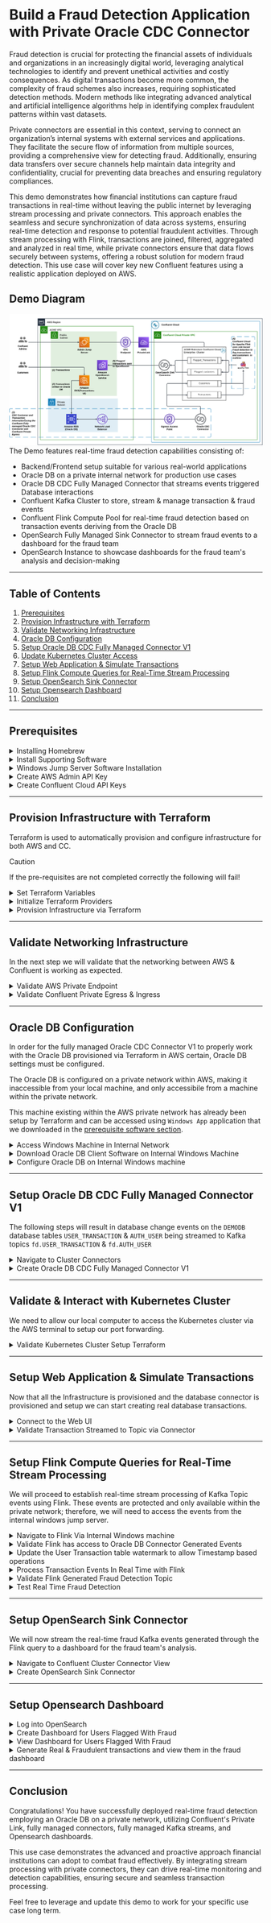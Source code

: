 # Build a Fraud Detection Application with Private Oracle CDC Connector
Fraud detection is crucial for protecting the financial assets of individuals and organizations in an increasingly digital world, leveraging analytical technologies to identify and prevent unethical activities and costly consequences. As digital transactions become more common, the complexity of fraud schemes also increases, requiring sophisticated detection methods. Modern methods like integrating advanced analytical and artificial intelligence algorithms help in identifying complex fraudulent patterns within vast datasets. 

Private connectors are essential in this context, serving to connect an organization’s internal systems with external services and applications. They facilitate the secure flow of information from multiple sources, providing a comprehensive view for detecting fraud. Additionally, ensuring data transfers over secure channels help maintain data integrity and confidentiality, crucial for preventing data breaches and ensuring regulatory compliances. 

This demo demonstrates how financial institutions can capture fraud transactions in real-time without leaving the public internet by leveraging stream processing and private connectors. This approach enables the seamless and secure synchronization of data across systems, ensuring real-time detection and response to potential fraudulent activities. Through stream processing with Flink, transactions are joined, filtered, aggregated and analyzed in real time, while private connectors ensure that data flows securely between systems, offering a robust solution for modern fraud detection. This use case will cover key new Confluent features using a realistic application deployed on AWS.

## Demo Diagram
![architecture_diagram.png](img/architecture_diagram.png)
The Demo features real-time fraud detection capabilities consisting of:
- Backend/Frontend setup suitable for various real-world applications
- Oracle DB on a private internal network for production use cases
- Oracle DB CDC Fully Managed Connector that streams events triggered Database interactions
- Confluent Kafka Cluster to store, stream & manage transaction & fraud events
- Confluent Flink Compute Pool for real-time fraud detection based on transaction events deriving from the Oracle DB 
- OpenSearch Fully Managed Sink Connector to stream fraud events to a dashboard for the fraud team
- OpenSearch Instance to showcase dashboards for the fraud team's analysis and decision-making
---

## Table of Contents
1. [Prerequisites](#prerequisites)
2. [Provision Infrastructure with Terraform](#provision-infrastructure-with-terraform)
3. [Validate Networking Infrastructure](#validate-networking-infrastructure)
4. [Oracle DB Configuration](#oracle-db-configuration)
5. [Setup Oracle DB CDC Fully Managed Connector V1](#setup-oracle-db-cdc-fully-managed-connector-v1)
6. [Update Kubernetes Cluster Access](#update-kubernetes-cluster-access)
7. [Setup Web Application & Simulate Transactions](#setup-web-application--simulate-transactions)
8. [Setup Flink Compute Queries for Real-Time Stream Processing](#setup-flink-compute-queries-for-real-time-stream-processing)
9. [Setup OpenSearch Sink Connector](#setup-opensearch-sink-connector)
10. [Setup Opensearch Dashboard](#setup-opensearch-dashboard)
11. [Conclusion](#conclusion)

---

## Prerequisites

<details>
<summary>Installing Homebrew</summary>

Homebrew is a package manager for macOS, necessary for installing Docker or other dependencies. Follow these steps to verify and install Homebrew:
1. Verify if Homebrew is installed by running:
   ```bash
   brew --version
   ```
   **Expected Output**:
   ```
   Homebrew X.X.X
   ```
2. If Homebrew is not installed, install it using the following command:
   ```bash
   /bin/bash -c "$(curl -fsSL https://raw.githubusercontent.com/Homebrew/install/HEAD/install.sh)"
   ```
3. Verify the installation:
   ```bash
   brew --version
   ```
   **Expected Output**:
   ```
   Homebrew X.X.X
   ```

</details>

<details>
<summary>Install Supporting Software</summary>
In this section we will install and validate all required software for the demo with the following command

1. Run the command to install AWS CLI using Homebrew:
   ```bash
   brew install awscli
   brew tap hashicorp/tap
   brew install hashicorp/tap/terraform
   brew install confluentinc/tap/cli
   brew install kubectl
   brew install jq
   brew install helm
   ```


2. Verify the installation with the following command

   ```bash
   aws --version
   terraform -version
   confluent version
   kubectl version --client
   jq --version
   helm version
   ```
   
   **Expected Output**:
   ```plaintext
   You should see version info for each program
   ```

</details>

<details>
<summary>Windows Jump Server Software Installation</summary>

A Jump server on the internal network is required to connect to the Oracle DB that will be on a private internal network; the following software will allow you to connect to this jump server.

Download this application called `Windows App` for your specific OS.

</details>

<details>
<summary id="create_aws_admin_api_key">Create AWS Admin API Key</summary>

AWS Admin API keys are required to provision the necessary AWS infrastructure.

1. Create a new AWS IAM User
2. Grant the User Admin Permissions
3. Create API Key associated with the admin user (this should return a key & secret)
4. Copy the API key & secret into a usable place 
**Note:** Copy the region being used as well; Ex: `us-east-1`
5. Run `aws configure` and enter the appropriate API Key, Secret, & Region when prompted. 
**Note:** Region should be the same region User was created in

</details>

<details>
<summary id="create_cc_api_key">Create Confluent Cloud API Keys</summary>
Confluent Cloud `Cloud resource management` API keys are required to provision the necessary Confluent Cloud infrastructure.

1. Log into Confluent
2. Open the sidebar menu and select `API keys`
3. Click `+ Add API key`
4. Associate API Key with `My account`
5. Select `Cloud resource management`
6. Create the API key and copy the Key & Secret into a usable place

</details>

---

## Provision Infrastructure with Terraform
Terraform is used to automatically provision and configure infrastructure for both AWS and CC. 

 >[!CAUTION]
 >If the pre-requisites are not completed correctly the following will fail!


<details>
<summary>Set Terraform Variables</summary>
Terraform is configured via a[terraform.tfvars file](./infra/Terraform/terraform.tfvars).

All variables in the table below must be set in the [terraform.tfvars file](./infra/Terraform/terraform.tfvars) in order for Terraform to provision the infrastructure.

> [!NOTE]
> `example_var_key_name="example_var_key_value"`

| Key Name                   |  Type  | Description                           | Required |
|:---------------------------|:------:|:--------------------------------------|---------:|
| confluent_cloud_api_key    | string | [Key From CC](#create_cc_api_key)     |     True |
| confluent_cloud_api_secret | string | [Secret From CC](#create_cc_api_key)  |     True |
| aws_key                    | string | [Key From AWS](#create_cc_api_key)    |     True |
| aws_secret                 | string | [Secret From AWS](#create_cc_api_key) |     True |


</details>

<details>
<summary>Initialize Terraform Providers</summary>
This step verifies your access to the cloud providers used by Terraform for infrastructure provisioning.

The following resources will be provisioned:

| Provider   |                Type                | Role                                                                           | Terraform File                                                             | Resource Name                      |
|:-----------|:----------------------------------:|:-------------------------------------------------------------------------------|:---------------------------------------------------------------------------|:-----------------------------------|
| AWS        |                VPC                 | Virtual Private Network for AWS Subnets                                        | [aws_networking.tf](./infra/Terraform/aws_networking.tf)                   | main                               |
| AWS        |           Private Subnet           | Network for private AWS resources                                              | [aws_networking.tf](./infra/Terraform/aws_networking.tf)                   | private_subnets                    |
| AWS        |           Public Subnet            | Network for public AWS resources                                               | [aws_networking.tf](./infra/Terraform/aws_networking.tf)                   | public_subnets                     |
| AWS        |          Internet Gateway          | Ask Ahmed Here                                                                 | [aws_networking.tf](./infra/Terraform/aws_networking.tf)                   | igw                                |
| AWS        |                EIP                 | Ask Ahmed Here                                                                 | [aws_networking.tf](./infra/Terraform/aws_networking.tf)                   | eip                                |
| AWS        |            NAT Gateway             | Ask Ahmed Here                                                                 | [aws_networking.tf](./infra/Terraform/aws_networking.tf)                   | natgw                              |
| AWS        |        Private Route Table         | Ask Ahmed Here                                                                 | [aws_networking.tf](./infra/Terraform/aws_networking.tf)                   | private_route_table                |
| AWS        |         Public Route Table         | Ask Ahmed here                                                                 | [aws_networking.tf](./infra/Terraform/aws_networking.tf)                   | public_route_table                 |
| AWS        |  Private Route Table Association   | Ask Ahmed Here                                                                 | [aws_networking.tf](./infra/Terraform/aws_networking.tf)                   | priv_subnet_associations           |
| AWS        |   Public Route Table Association   | Ask Ahmed Here                                                                 | [aws_networking.tf](./infra/Terraform/aws_networking.tf)                   | pub_subnet_associations            |
| AWS        |        Security Group Role         | Grant Access to Port 443                                                       | [aws_networking.tf](./infra/Terraform/aws_networking.tf)                   | self_ingress_443                   |
| AWS        |           Security Group           | Ask Ahmed Here                                                                 | [aws_networking.tf](./infra/Terraform/aws_networking.tf)                   | sg                                 |
| AWS        |            VPC Endpoint            | Allow Access to Private Subnet                                                 | [aws_networking.tf](./infra/Terraform/aws_networking.tf)                   | privatelink                        |
| AWS        |           Route53 Record           | Ask Ahmed Here                                                                 | [aws_networking.tf](./infra/Terraform/aws_networking.tf)                   | privatelink                        |
| AWS        |          DB Subnet Group           | Ask Ahmed here                                                                 | [aws_oracledb.tf](./infra/Terraform/aws_oracledb.tf)                       | db_subnet_group                    |
| AWS        |           Security Group           | Grant Ingress Access to DB Port 1521 & Global Egress                           | [aws_oracledb.tf](./infra/Terraform/aws_oracledb.tf)                       | db_sg                              |
| AWS        |           RDS Oracle DB            | Private DB containing transaction records                                      | [aws_oracledb.tf](./infra/Terraform/aws_oracledb.tf)                       | oracle_db                          |
| AWS        |                AMI                 | Image for Windows Jump Server                                                  | [aws_windows_jump_server.tf](./infra/Terraform/aws_windows_jump_server.tf) | windows                            |
| LOCAL      |            Local Script            | Create & Upload Key Pair for Windows Jump Server                               | [aws_windows_jump_server.tf](./infra/Terraform/aws_windows_jump_server.tf) | ec2_key_pair                       |
| AWS        |              Instance              | EC2 Instance running Jump Server Image                                         | [aws_windows_jump_server.tf](./infra/Terraform/aws_windows_jump_server.tf) | windows_instance                   |
| AWS        |           Secruity Group           | Grant Ingress to Port 3389 & Global Egress                                     | [aws_windows_jump_server.tf](./infra/Terraform/aws_windows_jump_server.tf) | windows_sg                         |
| AWS        |         OpenSearch Domain          | Create Opensearch Instance                                                     | [aws_opensearch.tf](./infra/Terraform/aws_opensearch.tf)                   | OpenSearch                         |
| AWS        |              IAM Role              | Unknown                                                                        | [aws_eks.tf](./infra/Terraform/aws_eks.tf)                                 | eks_cluster_role                   |
| AWS        |              IAM Role              | Unknown                                                                        | [aws_eks.tf](./infra/Terraform/aws_eks.tf)                                 | eks_node_role                      |
| AWS        |              IAM Role              | Unknown                                                                        | [aws_eks.tf](./infra/Terraform/aws_eks.tf)                                 | eks_pod_identity                   |
| AWS        |     IAM Role Policy Attachment     | Attach IAM role to policy                                                      | [aws_eks.tf](./infra/Terraform/aws_eks.tf)                                 | eks_cluster_role_policy            |
| AWS        |     IAM Role Policy Attachment     | Attach IAM role to policy                                                      | [aws_eks.tf](./infra/Terraform/aws_eks.tf)                                 | eks_node_role_policy               |
| AWS        |     IAM Role Policy Attachment     | Attach IAM role to policy                                                      | [aws_eks.tf](./infra/Terraform/aws_eks.tf)                                 | AMAZONEKS_CNI_Policy               |
| AWS        |     IAM Role Policy Attachment     | Attach IAM role to policy                                                      | [aws_eks.tf](./infra/Terraform/aws_eks.tf)                                 | AmazonEC2ContainerRegistryReadOnly |
| AWS        |     IAM Role Policy Attachment     | Attach IAM role to policy                                                      | [aws_eks.tf](./infra/Terraform/aws_eks.tf)                                 | s3_read_only                       |
| AWS        |     IAM Role Policy Attachment     | Attach IAM role to policy                                                      | [aws_eks.tf](./infra/Terraform/aws_eks.tf)                                 | ec2_read_only                      |
| AWS        |     IAM Role Policy Attachment     | Attach IAM role to policy                                                      | [aws_eks.tf](./infra/Terraform/aws_eks.tf)                                 | eks_cluster_role_policy            |
| AWS        |    EKS Pod Identity Association    | Unknown                                                                        | [aws_eks.tf](./infra/Terraform/aws_eks.tf)                                 | example                            |
| AWS        |            EKS Cluster             | Create the EKS Cluster                                                         | [aws_eks.tf](./infra/Terraform/aws_eks.tf)                                 | eks_cluster                        |
| AWS        |       Kubernetes Config Map        | Associate Permissions with EKS Cluster                                         | [aws_eks.tf](./infra/Terraform/aws_eks.tf)                                 | aws_auth                           |
| AWS        |           EKS Node Group           | Configure EKS Nodes in Cluster                                                 | [aws_eks.tf](./infra/Terraform/aws_eks.tf)                                 | eks_node_group                     |
| AWS        |             EKS Add On             | Add AWS Kube Proxy Add on to Cluster                                           | [aws_eks.tf](./infra/Terraform/aws_eks.tf)                                 | kube_proxy                         |
| AWS        |             EKS Add On             | Add AWS CoreDNS Add on to Cluster                                              | [aws_eks.tf](./infra/Terraform/aws_eks.tf)                                 | coredns                            | 
| AWS        |             EKS Add On             | Add AWS Pod Identity Add on to Cluster                                         | [aws_eks.tf](./infra/Terraform/aws_eks.tf)                                 | pod_identity                       | 
| AWS        |             EKS Add On             | Add AWS VPC CNI Add on to Cluster                                              | [aws_eks.tf](./infra/Terraform/aws_eks.tf)                                 | vpc_cni                            | 
| CC         |            Environment             | Create Environment in CC                                                       | [confluent.tf](./infra/Terraform/confluent.tf)                             | staging                            |
| CC         |           Kafka Cluster            | Create Kafka Cluster in CC                                                     | [confluent.tf](./infra/Terraform/confluent.tf)                             | cluster                            |
| CC         |      Private Link Attachment       | Allow Connection between AWS & CC Environment                                  | [confluent.tf](./infra/Terraform/confluent.tf)                             | pla                                |
| CC         | Private Link Attachment Connection | Connect CC Environment to AWS VPC Endpoint                                     | [confluent.tf](./infra/Terraform/confluent.tf)                             | plac                               |
| CC         |          Service Account           | Service Account to Manage CC Kafka Cluster                                     | [confluent.tf](./infra/Terraform/confluent.tf)                             | app-manager                        |
| CC         |            Role Binding            | Bind Admin Role to Service Account for CC Environment                          | [confluent.tf](./infra/Terraform/confluent.tf)                             | app-manager-kafka-cluster-admin    |
| CC         |      Schema Registry Cluster       | Provision Schema Registry for Kafka Cluster                                    | [confluent.tf](./infra/Terraform/confluent.tf)                             | sr                                 |
| CC         |              API Key               | API Key to Manage Schema Registry                                              | [confluent.tf](./infra/Terraform/confluent.tf)                             | schema-registry-api-key            |
| CC         |             DNS Record             | Create URL for CC Env for AWS Private Link                                     | [confluent.tf](./infra/Terraform/confluent.tf)                             | main                               |
| CC         |              Gateway               | Create Gateway to Connect CC Environment to AWS Region                         | [confluent.tf](./infra/Terraform/confluent.tf)                             | confluent_rds_gateway              |
| CC         |            Access Point            | Create Access Point to Connect CC Environment to RDS                           | [confluent.tf](./infra/Terraform/confluent.tf)                             | confluent_oracle_db_access_point   |
| CC         |         Flink Compute Pool         | Create A Flink Compute Pool for CC Environment                                 | [flink.tf](./infra/Terraform/flink.tf)                                     | flink_pool                         |
| CC         |            Flink Rgion             | Create Flink Region in AWS for flink cluster                                   | [flink.tf](./infra/Terraform/flink.tf)                                     | flink_region                       |
| Local      |            Kube Config             | Update local kubeconfig file with newly provisioned Kubernetes Cluster Details | [kubernetes_setup.tf](./infra/Terraform/kubernetes_setup.tf)               | kube_config                        | 
| Kubernetes |             Config Map             | Create Config Map for Deployment Configs/Secrets                               | [kubernetes_setup.tf](./infra/Terraform/kubernetes_setup.tf)               | fraud_demo_config                  | 
| Kubernetes |             Deployment             | Create Deployment to run UI                                                    | [kubernetes_setup.tf](./infra/Terraform/kubernetes_setup.tf)               | fraud_demo                         | 
| Kubernetes |              Service               | Create Service to connect Deployment to Web                                    | [kubernetes_setup.tf](./infra/Terraform/kubernetes_setup.tf)               | ui                                 | 



Run the following command from the same directory as the `README.md` file.

   ```bash
   terraform -chdir=infra/Terraform init
   ```

   **Expected Output:**
   ```text 
   Terraform has been successfully initialized!
   ```
</details>

<details>
<summary>Provision Infrastructure via Terraform</summary>

This step will provision all the necessary infrastructure.

The following steps will set up, connect, and synchronize the specified resources across the mentioned providers:

**Note:** For more info on how resources interact please see the [Demo Diagram](#demo-diagram)


#### Provisioning the Infrastructure
Run the following bash command from the directory containing the README.md file. This will start provisioning most of the demos required infrastructure.

**Note:** This step is API intensive and may take 20-30 minutes.

**Note:** If it fails initially rerun the apply; it will only take 5-7 minutes & will work the second time.
   
   ```bash
   terraform -chdir=infra/Terraform apply --auto-approve
   ```
   
   **Note:** Actual output will be different based on provisioned resources
   
   **Note:** This output can be regenerated without in ~30 seconds after it has been generated once
   
   **Note:** Manually configured Resources will require inputs based on this output - exclude the quotes
   
   **Note** This output will occur the first time; rerun the apply and it will succeed
   ```text
   │ Error: error waiting for Access Point "ap-4vw528" to provision: access point "ap-4vw528" provisioning status is "FAILED": 
   │ 
   │   with confluent_access_point.confluent_oracle_db_access_point,
   │   on confluent_outbound_privatelink.tf line 15, in resource "confluent_access_point" "confluent_oracle_db_access_point":
   │   15: resource "confluent_access_point" "confluent_oracle_db_access_point" {
   │ 
   ╵
   ```
   
   **Expected Approximate Output:**
   ```text
   confluent_environment_name = "frauddetectiondemo-environment-3912b8ae"
   opensearch_dashbaord_url = "https://search-frauddetectiondemo-3912b8ae-c4suntj5atq6d2bgeccuzok4dq.us-west-2.es.amazonaws.com/_dashboards"
   opensearch_endpoint = "https://search-frauddetectiondemo-3912b8ae-c4suntj5atq6d2bgeccuzok4dq.us-west-2.es.amazonaws.com"
   opensearch_password = "Admin123456!"
   opensearch_username = "admin"
   oracle_db_connection_string = "terraform-20250131031349887600000007.cy56rbcnrbof.us-west-2.rds.amazonaws.com:1521/DEMODB"
   oracle_db_dbname = "DEMODB"
   oracle_db_hostname = "terraform-20250131031349887600000007.cy56rbcnrbof.us-west-2.rds.amazonaws.com"
   oracle_db_password = "thebestpasswordever!"
   oracle_db_username = "thebestusername"
   resource-ids = <sensitive>
   windows_instance_ip = "54.214.225.66"
   windows_instance_password = "bLi%?aQ6JB=hG(Doz1h=AXtsl.6S0;6S"
   windows_instance_username = "Administrator"
   ```

</details>

---

## Validate Networking Infrastructure
In the next step we will validate that the networking between AWS & Confluent is working as expected.

<details>
<summary>Validate AWS Private Endpoint</summary>

![aws_endpoint_services.png](img/aws_endpoint_services.png)
1. Log into the AWS console
2. Enter `endpoint services` into the `search` textbox
3. Select the `endpoint services` feature button
4. You will see an entry in the list view; under the `State` column it should say active
5. You know the AWS Endpoint to view the Oracle DB state changes within the private network is correctly configured
</details>

<details>
<summary>Validate Confluent Private Egress & Ingress</summary>

![confluent_networking.png](img/confluent_networking.png)
1. Reopen the Windows Jump Server; this is the server setup in the [access the internal Windows machine section](#access-the-internal-windows-machine)
2. Log into [Confluent Cloud](https://confluent.cloud/login)
3. Select `Environments`
4. Select the environment named after the `confluent_environment_name` output from Terraform
5. In the horizontal menu select `Network Managment` 
6. In the list view you will see 2 entries 
   1. Each entries `Status` column will say `Ready`
   2. One entries `Direction` column will say `Egress`, the others will say `Ingress`
7. You know the Confluent Ingress/Egress to interact with AWS has been provisioned correctly
</details>

---

## Oracle DB Configuration

In order for the fully managed Oracle CDC Connector V1 to properly work with the Oracle DB provisioned via Terraform in AWS certain, Oracle DB settings must be configured.

The Oracle DB is configured on a private network within AWS, making it inaccessible from your local machine, and only accessibile from a machine within the private network.

This machine existing within the AWS private network has already been setup by Terraform and can be accessed using `Windows App` application that we downloaded in the [prerequisite software section](#4-windows-jump-server-software-installation).

<details>
<summary>Access Windows Machine in Internal Network</summary>

1. Open the `Windows App`![windows_app_view.png](img/windows_app_view.png)
2. Click the `+` Icon to add new Server Connection, Click `Add PC` from the dropdown menu
3. Enter `windows_instance_ip` value from Terraform outputs in the `PC name:` textbox
4. Click the `Credentials` dropdown menu, select `Add Credentials...`, A pop up menu will appear
5. Enter `windows_instance_username` value from Terraform outputs into the `Username:` text field
6. Enter `windows_instance_password` value from Terraform outputs into the `Password:` text field
7. Click the `Add` button in the bottom right of the credentials pop up 
8. Click the `Add` button in the bottom right of the instance pop up
9. Click the newly created pop up titled with the `windows_instance_ip`
10. You will be redirected to a Windows OS for the machine located the AWS Oracle DB network
</details>

<details>
<summary>Download Oracle DB Client Software on Internal Windows Machine</summary>

1. Open the web browser on the machine
2. Download your Database Tool of Choice (I prefer Pycharm) **Note:** Pycharm will automatically download Oracle JDK
3. Download Oracle JDK 
4. Open your DB tool
5. Connect to the DB 
</details>

<details>
<summary>Configure Oracle DB on Internal Windows machine</summary>

1. Run the following command to configure the Database

   ```oracdle
   begin
    rdsadmin.rdsadmin_util.alter_supplemental_logging(
        p_action => 'ADD',
        p_type   => 'ALL');
   end;
   ```
2. Validate the database is configured
   ```oracle
   SELECT log_mode FROM v$database;
   ```
   
   **Expected Output:**
   ```text
   LOG_MODE
   -------
   ARCHIVELOG
   ```
3. The database has now been configured.

**Note:** Minimize the window to the Internal Windows Machine it will be used later (you can always connect again if you already closed it)
</details>

---

## Setup Oracle DB CDC Fully Managed Connector V1

The following steps will result in database change events on the `DEMODB` database tables `USER_TRANSACTION` & `AUTH_USER` being streamed to Kafka topics `fd.USER_TRANSACTION` & `fd.AUTH_USER`

<details>
<summary>Navigate to Cluster Connectors</summary>

![confluent_cluster_ui_view.png](img/confluent_cluster_ui_view.png)
1. Log into [Confluent Cloud](https://confluent.cloud/login)
2. Select `Environments`
3. Select the environment named after the `confluent_environment_name` output from Terraform
4. Select the cluster named after the `confluent_cluster_name` output from Terraform
5. Select `Connectors` in the Cluster sidebar menu on the left
</details>

<details>
<summary>Create Oracle DB CDC Fully Managed Connector V1</summary>

![oracle_connector_tile.png](img/oracle_connector_tile.png)
1. Type `oracle cdc source premium` in the `search` text field
2. Select the `Oracle CDC Source Premium` tile (it will be the only tile)
3. Generate Connector API Key
   1. Select the `My account`tile 
   2. Click the `Generate API key and download` button **Note:** If you too many existing API keys this will fail; remove any unused keys if this occurs 
   3. Click the `Continue` button **Note:** These API keys dont need to be recorded & will automatically be assigned to the cluster 
![oracle_connector_api_key.png](img/oracle_connector_api_key.png) 
4. Fill in the relevant Oracle DB Fields![oracle_connector_db_configs.png](img/oracle_connector_db_configs.png)
   1. Enter `oracle_db_hostname` Terraform output into the `Oracle server`textbox
   2. Enter `oracle_db_port` Terraform output into the `Oracle port` textbox
   3. Enter `oracle_db_dbname` Terraform output into the `Oracle SID` textbox
   4. Leave `Oracle PDB`textbox empty
   5. Leave `Oracle Service` textbox empty
   6. Enter `oracle_db_username` Terraform output into `Oracle username` textbox
   7. Enter `oracle_db_password` Terraform output into `Oracle password` textbox
   8. Click the `Contineu` button on the bottom right
5. Configure Connector settings ![oracle_connector_configs.png](img/oracle_connector_configs.png)
   1. Enter `oracle_connector_table_inclusion_regex` Terraform output into `Table inclusion regex` textbox 
   2. Enter **fd.${tableName}** into `Topic name tempalte` textbox **Note:** the prefix **fd** can be changed but will be referenced later; you can use any character only prefix here
   3. Select `JSON_SR` on the `Output Kafka record key format` select dropdown
   4. Select `JSON_SR` on the `Output Kafka record value format` select dropdown
   5. Click the `Show advanced settings` dropdown arrow
   6. Select `best_fit_or_string` on the `Map NUMERIC values by precision and scale` select dropdown
   7. Click the `Continue` button
6. Configure Connector sizing
   1. Enter **2** into the `Tasks max` textbox
   2. Click the `Continue` button
7. Configure Connector Name
   1. Enter any name you like in the `Connector name` textbox **Note:** This name will not be used anywhere else
   2. Click the `Continue` button
8. Wait for the connector to initialize; this could take ~5 minutes; The connector tile will show `Running` status when it is ready **Note:** You may need to refresh the page to update the connector status
9. The Connector has now successfully been setup and database change events on the `DEMODB` database tables `USER_TRANSACTION` & `AUTH_USER` will automatically be recorded to Kafka topic `fd.USER_TRANSACTION` & `fd.AUTH_USER`
</details>

---

## Validate & Interact with Kubernetes Cluster
We need to allow our local computer to access the Kubernetes cluster via the AWS terminal to setup our port forwarding.

<details>
<summary>Validate Kubernetes Cluster Setup Terraform</summary>

1. Ensure that only one Kubernetes Cluster is being created
   ```bash
   export AWS_REGION="us-west-2" # set the correct AWS Region 
   aws eks list-clusters --region ${AWS_REGION} #
   ```
   **Expected Output:**
   
   Example of a successful output:
   ```text
   {
       "clusters": [
           "frauddetectiondemo-eks-cluster-<cluster-string-name>",
      ]
   }
   ```
   
   **Note:** You will need to press `ctrl c` after this is ran


2. Store the kubernetes cluster name so you can interact with it.
   ```bash
   export AWS_CLUSTER_NAME=$(aws eks list-clusters --region ${AWS_REGION} --output json | jq -r '.clusters[0]')
   echo $AWS_CLUSTER_NAME
   ```
   
   **Expected Output:**
   
   ```text
   frauddetectiondemo-eks-cluster-<cluster-string-name>
   ```
   
3. Update your local Kube config to enable `kubectl` command line client 
   ```bash
   aws eks --region ${AWS_REGION} update-kubeconfig --name ${AWS_CLUSTER_NAME}
   ```

   **Expected Output:**

   ```text
   Added new context arn:aws:eks:<region-name>:<account-id>:cluster/<cluster-name> to kubeconfig
   ```

4. Validate you can access the Pod
   ```bash
   kubectl get nodes
   ```
   
   **Expected Output:**
   ```text
   NAME STATUS ROLES AGE VERSION ip-192-168-1-1.ec2.internal Ready  15m v1.25.6 ip-192-168-2-1.ec2.internal Ready  15m v1.25.6
   ```
5. Set working namespace to default
   ```bash
   kubectl config set-context --current --namespace=default
   ```
   **Expected Output:**
   ```text
   Context "<current-context>" modified.
   ```
6. Validate namespace is set to default
   ```bash
   kubectl config view --minify | grep namespace:
   ```
   
   **Expected Output:**
   ```text
   namespace: default
   ```
7. Validate the web application is running
   ```bash
   export POD_LOGS=$(kubectl get pods --sort-by=.metadata.creationTimestamp \
     -o jsonpath='{.items[?(@.metadata.name contains "fraud-demo")].metadata.name}' | awk 'NR==1')
   echo $POD_LOGS
   kubectl get pods
   kubectl logs ${POD_LOGS}
   ```
   
   **Expected Output**
   ```text
   10.0.11.94 - - [03/Feb/2025:19:03:03 +0000] "GET /health/ HTTP/1.1" 200 16 "-" "kube-probe/1.31+"
   ```

</details>

---

## Setup Web Application & Simulate Transactions
Now that all the Infrastructure is provisioned and the database connector is provisioned and setup we can start creating real database transactions.


<details>
<summary>Connect to the Web UI</summary>

To connect to the Web UI and create transactions, we will need to port forward the pod connection to our localhost.

1. Port forward from Kubernetes Pod to LocalHost
   ```bash
   export POD_PORT_FORWARD=$(kubectl get pods --sort-by=.metadata.creationTimestamp \
    -o jsonpath='{.items[?(@.metadata.name contains "fraud-demo")].metadata.name}' | awk 'NR==1')
   echo $POD_PORT_FORWARD
   kubectl port-forward pod/${POD_PORT_FORWARD} 8000:8000
   ```

   **Expected Outputs:**
   ```text
   Forwarding from [::1]:8000 -> 8000
   ```
2. Open the Web UI by opening your webbrowser to [http://localhost:8000/fraud-demo/](http://localhost:8000/fraud-demo/)![transaction_ui.png](img/transaction_ui.png)
3. In the UI turn on the `Stream Real Transactions` toggle; after it is toggled every ~5 seconds a valid transaction will be created and its details will be visible in the `All Transactions` table
4. Allow 5-6 valid transactions to be created
5. In the Web UI `Simulate Fraud` dropdown select each option and click the `Commit Fraud` button 4 times. Each option to select
   - `Burst Count Transaction`
   - `Burst Amount Transaction`
   - `Large Amount Transaction`
   - `Foreign Transaction`

</details>

<details>
<summary>Validate Transaction Streamed to Topic via Connector </summary>

1. Log into [Confluent Cloud](https://confluent.cloud/login)
2. Select `Environments`
3. Select the environment named after the `confluent_environment_name` output from Terraform
4. Select the cluster named after the `confluent_cluster_name` output from Terraform
5. Select `Topics` in the Cluster sidebar menu on the left
6. Examine the `Topic name` table column; the prefix.AUTH_USER & prefix.USER_TRANSACTION will exist. **Note:** your prefix may differ based on how you configured the `table prefix` in the connector settings in step 5 of [setting up the Oracle DB CDC connector](#setup-oracle-db-cdc-fully-managed-connector-v1).
</details>

---

## Setup Flink Compute Queries for Real-Time Stream Processing
We will proceed to establish real-time stream processing of Kafka Topic events using Flink. These events are protected and only available within the private network; therefore, we will need to access the events from the internal windows jump server.

<details>
<summary>Navigate to Flink Via Internal Windows machine</summary>

1. Reopen the Windows Jump Server; this is the server setup in the [access the internal Windows machine section](#access-the-internal-windows-machine)
2. Log into [Confluent Cloud](https://confluent.cloud/login)
3. Select `Environments`
4. Select the environment named after the `confluent_environment_name` output from Terraform
5. In the horizontal menu select `Flink` ![flink_tab_menu.png](img/flink_tab_menu.png)
6. Select `Open SQL workspace`
</details>

<details>
<summary>Validate Flink has access to Oracle DB Connector Generated Events</summary>

1. In the Flink SQL Query Text Card enter **Note:** your prefix may differ based on how you configured the `table prefix` in the connector settings in step 5 of [setting up the Oracle DB CDC connector](#setup-oracle-db-cdc-fully-managed-connector-v1).
   ```oracle
   SELECT * FROM `prefix.AUTH_USER`;
   ```
2. Click the `Run` button below the bottom right of the Flink SQL Query Text Card and results will populate.
3. Click the `+` icon to the left of the Flink SQL Query Text Card to create a new SQL Query Text Card.
4. In the new Flink SQL Query Text Card enter **Note:** your prefix may differ based on how you configured the `table prefix` in the connector settings in step 5 of [setting up the Oracle DB CDC connector](#setup-oracle-db-cdc-fully-managed-connector-v1).
   ```oracle
    SELECT * FROM `prefix.USER_TRANSACTION`;
   ```
   ![user_transaction_flink_query.png](img/user_transaction_flink_query.png)
5. Click the `Run` button below the bottom right of the Flink SQL Query Text Card and results will populate.
</details>

<details>
<summary>Update the User Transaction table watermark to allow Timestamp based operations </summary>

1. Click `+` Icon to the left of the Flink SQL Query Text Card to create a new query card
2. In the new Flink SQL Query Text Card enter **Note:** the environment and cluster name will change based on the terraform output vars; the prefix will change as well based on what you determined it to be.
   ```oracle
   ALTER TABLE `terraform_output_confluent_environment_name`.`terraform_output_confluent_cluster_name`.`prefix.USER_TRANSACTION` 
       MODIFY WATERMARK FOR `RECEIVED_AT` AS `RECEIVED_AT`;
   ```
3. Click the `Run` button below the bottom right of the Flink SQL Query Text Card and results will pop up
![update_watermark_flink_query.png](img/update_watermark_flink_query.png)
</details>

<details>
<summary>Process Transaction Events In Real Time with Flink</summary>

1. Click `+` Icon to the left of the Flink SQL Query Text Card to create a new query card
2. In the new Flink SQL Query Text Card enter 

   **Note:** Record the name the table is set to (in this case it would be `flagged_user`); 
   **Note:** this query references the tables we validated in the previous steps, ensure you reference them correctly
   **Note:** If you do not do this step correctly data generated will force you rename the `flagged-user-materializer` to `flagged-user<attempt#>-materializer` & the flagged_user table (in `CREATE TABLE`) to `flagged_user<attempt#>`
   

   ```oracle
   SET 'client.statement-name' = 'flagged-user-materializer';
   CREATE TABLE flagged_user (
     ACCOUNT_ID BIGINT, 
     user_name STRING,
     email STRING,
     total_amount DOUBLE,
     transaction_count BIGINT,
     updated_at TIMESTAMP_LTZ(3),
     PRIMARY KEY (ACCOUNT_ID) NOT ENFORCED
   )
   AS 
   WITH transactions_per_customer_10m AS 
   (
     SELECT 
       ACCOUNT_ID,
       SUM(AMOUNT) OVER w AS total_amount,
       COUNT(*) OVER w AS transaction_count,
       RECEIVED_AT AS transaction_time
     FROM `test.USER_TRANSACTION`
     WINDOW w AS (
       PARTITION BY ACCOUNT_ID
       ORDER BY RECEIVED_AT
       RANGE BETWEEN INTERVAL '10' MINUTE PRECEDING AND CURRENT ROW
     )
   ) 
   SELECT 
     COALESCE(ACCOUNT_ID, 0) AS ACCOUNT_ID,
     u.USERNAME AS user_name,
     u.EMAIL AS email,
     transanactions.total_amount,
     transanactions.transaction_count,
     transanactions.transaction_time AS updated_at
   FROM 
     transactions_per_customer_10m AS transanactions
   JOIN `test.AUTH_USER` AS u 
     ON transanactions.ACCOUNT_ID = u.`key`
   WHERE 
     transanactions.total_amount > 1000 OR transanactions.transaction_count > 10;
   ```
3. Click the `Run` button below the bottom right of the Flink SQL Query Text Card and results will pop up
</details>

<details>
<summary>Validate Flink Generated Fraud Detection Topic</summary>

1. Click `+` Icon to the left of the Flink SQL Query Text Card to create a new query card
2. In the new Flink SQL Query Text Card enter 
   ```oracle
   SELECT * FROM `flagged_user`;
   ```
3. Click the `Run` button below the bottom right of the Flink SQL Query Text Card and results will pop up
![flagged_user_flink_query.png](img/flagged_user_flink_query.png)

**Note:** This will create a kafka topic named `flagged_user` which can be seen from the Kafka Cluster view as well.
</details>

<details>
<summary>Test Real Time Fraud Detection</summary>

1. [Open the fraud UI](#connect-to-the-web-ui) **Note:** if the port forwarding is still running in the terminal it won't need to be port forwarded again.
2. In the Web UI `Simulate Fraud` dropdown select the `Burst Count Transaction` option and click the `Commit Fraud` button 4 times. 
3. Navigate back to the `flagged_user` Flink SQL Query Card output setup in the [Test newly created fraud detection section](#test-the-newly-created-fraud-detection-table) & you will see fraud events generated (these can be validated via the `username` field)
</details>

---

## Setup OpenSearch Sink Connector
We will now stream the real-time fraud Kafka events generated through the Flink query to a dashboard for the fraud team's analysis.

<details>
<summary>Navigate to Confluent Cluster Connector View</summary>

1. Log into [Confluent Cloud](https://confluent.cloud/login)
2. Select `Environments`
3. Select the environment named after the `confluent_environment_name` output from Terraform
4. Select the cluster named after the `confluent_cluster_name` output from Terraform
5. Select `Connectors` in the Cluster sidebar menu on the left
6. Click `+ add connector` button in top right of the view
</details>

<details>
<summary>Create OpenSearch Sink Connector</summary>

1. Type `opensearch sink` in the `search` text field
2. Select the `OpenSearch Sink` tile (it will be the only tile)
3. Select `flagged_user` checkbox in the Topics table![opensearch_sink_topic_selected.png](img/opensearch_sink_topic_selected.png)
4. Click the `Continue` button in the bottom right
5. Generate Connector API Key
   1. Select the `My account`tile 
   2. Click the `Generate API key and download` button **Note:** If you too many existing API keys this will fail; remove any unused keys if this occurs 
   3. Click the `Continue` button **Note:** These API keys dont need to be recorded & will automatically be assigned to the cluster
6. Configure Connector Authentication settings ![opensearch_auth_settings.png](img/opensearch_auth_settings.png)
   1. Enter `opensearch_endpoint` Terraform output into `OpenSearch Instance URL` textbox 
   2. Select `BASIC` on the `Endpoint Authentication Type` dropdown
   3. Enter `opensearch_username` Terraform output into `Auth Username` textbox
   4. Enter `opensearch_password` Terraform output into `Auth Password` textbox
   5. Select `false` on the `SSL_Enabled` dropdown
   6. Click the `Continue` button
7. Configure Connector Topic & Index settings![opensearch_topic_mapping.png](img/opensearch_topic_mapping.png)
   1. Select `ARVO` option in the `Input Kafka record value format` horizontal selection
   2. Select `1` in `Number of indexes` select dropdown
   3. Enter `flagged_user` in only `index` textbox
   4. Enter `flagged_user` in only `topic` textbox **Note:** This should be the name of the table you [created with the flink detection sql query](#create-real-time-flink-processing-to-identify-fraudulent-events)
   5. Select `IGNORE` in the `Behavior for null valued records` dropdown
   6. Select `1` in the `Batch size` dropdown
   7. Click the `Continue` button
8. Click the `Continue` button on the next page
9. Click the `Continue` button on the next page
10. You will now be on the Connectors UI page seeing a tile that is provisioning the OpenSearch Connector
11. Wait for the Connector to initialize; it will take ~5 minutes and you may have to refresh the page
</details>

---

## Setup Opensearch Dashboard

<details>
<summary>Log into OpenSearch</summary>

1. Go to URL from the Terraform output `opensearch_dashbaord_url`
2. Log into Opensearch using the Terraform outputs `opensearch_password` & `opensearch_username`
3. Click out of any modal pop-ups
</details>

<details>
<summary>Create Dashboard for Users Flagged With Fraud</summary>

1. Select the side menu from the 3 horizontal lines icon in the top right
2. Select `Dashbaord Management` > `Dashboard Managment` **Note:** If this is not available in the menu create a empty dashboard and try again.
3. Click `Saved Objects` menu option on the vertical menu on the right
4. Select `Import` on the top right
5. Select `Import` and select the `fraud_dashboard.ndjson` [filepath](/dashboards/fraud_dashboard.ndjson) 
6. Wait for it to import 
</details>

<details>
<summary>View Dashboard for Users Flagged With Fraud</summary>

1. Select the side menu from the 3 horizontal lines icon in the top right
2. Select `OpenSearch Dashboard` > `Dashboards`
3. Select `Fraud Dashboard` from the list view
4. You can see dashboards describing fraud events determined via flink in real-time
</details>

<details>
<summary>Generate Real & Fraudulent transactions and view them in the fraud dashboard</summary>

![opensearch_dashboard.png](img/opensearch_dashboard.png)
1. [Open the fraud UI](#connect-to-the-web-ui) **Note:** if the port forwarding is still running in the terminal it won't need to be port forwarded again.
2. In the UI turn on the `Stream Real Transactions` toggle; after it is toggled every ~5 seconds a valid transaction will be created and its details will be visible in the `All Transactions` table
3. Take note of the latest usernames from these transactions; they won't show up in the fraud dashboard
4. In the Web UI `Simulate Fraud` dropdown select the `Burst Count Transaction` option and click the `Commit Fraud` button 4 times. 
5. Take note of the 4 usernames correlated with these fraud events in the `All Transactions` table; they will be visible in the OpenSearch Fraud Dashboard
6. Navigate back to the Fraud Dashboard created in the [View the Dashboard for Flagged Users section](#view-the-dashboard-for-flagged-users); You will see the 4 usernames noted in step 5 of this section.

</details>

---

## Conclusion
Congratulations! You have successfully deployed real-time fraud detection employing an Oracle DB on a private network, utilizing Confluent's Private Link, fully managed connectors, fully managed Kafka streams, and Opensearch dashboards.

This use case demonstrates the advanced and proactive approach financial institutions can adopt to combat fraud effectively. By integrating stream processing with private connectors, they can drive real-time monitoring and detection capabilities, ensuring secure and seamless transaction processing. 

Feel free to leverage and update this demo to work for your specific use case long term.
